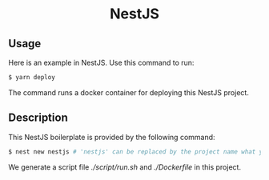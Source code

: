 <h1>
    <p align="center">NestJS</p>
</h1>

## Usage

Here is an example in NestJS. Use this command to run:

```bash
$ yarn deploy
```

The command runs a docker container for deploying this NestJS project.

## Description

This NestJS boilerplate is provided by the following command:

```bash
$ nest new nestjs # 'nestjs' can be replaced by the project name what you want
```

We generate a script file _./script/run.sh_ and _./Dockerfile_ in this project.
